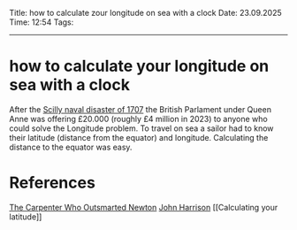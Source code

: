 Title: how to calculate zour longitude on sea with a clock
Date: 23.09.2025
Time: 12:54
Tags: 

---
# how to calculate your longitude on sea with a clock

After the [Scilly naval disaster of 1707](https://en.wikipedia.org/wiki/Scilly_naval_disaster_of_1707 "Scilly naval disaster of 1707") the British Parlament under Queen Anne was offering £20.000 (roughly £4 million in 2023) to anyone who could solve the Longitude problem. 
To travel on sea a sailor had to know their latitude (distance from the equator) and longitude. 
Calculating the distance to the equator was easy. 

# References
[The Carpenter Who Outsmarted Newton](https://youtube.com/shorts/MnbZLgjfLhQ?si=oSu6l4QtXl-hIml0)
[John Harrison](https://en.wikipedia.org/wiki/John_Harrison)
[[Calculating your latitude]]